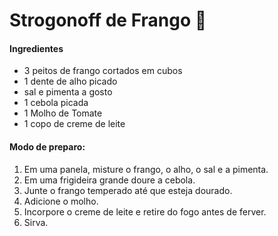 # Strogonoff de Frango :chicken:

#### **Ingredientes**

- 3 peitos de frango cortados em cubos
- 1 dente de alho picado
- sal e pimenta a gosto
- 1 cebola picada
- 1 Molho de Tomate
- 1 copo de creme de leite

#### **Modo de preparo:**

1. Em uma panela, misture o frango, o alho, o sal e a pimenta.
2. Em uma frigideira grande doure a cebola.
3. Junte o frango temperado até que esteja dourado.
4. Adicione o molho.
5. Incorpore o creme de leite e retire do fogo antes de ferver.
6. Sirva.



